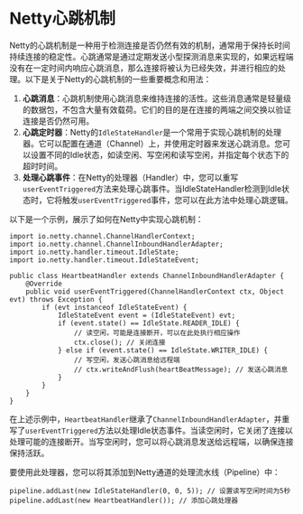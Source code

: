# Netty心跳机制

Netty的心跳机制是一种用于检测连接是否仍然有效的机制，通常用于保持长时间持续连接的稳定性。心跳通常是通过定期发送小型探测消息来实现的，如果远程端没有在一定时间内响应心跳消息，那么连接将被认为已经失效，并进行相应的处理。以下是关于Netty的心跳机制的一些重要概念和用法：

1. **心跳消息**：心跳机制使用心跳消息来维持连接的活性。这些消息通常是轻量级的数据包，不包含大量有效载荷。它们的目的是在连接的两端之间交换以验证连接是否仍然可用。
2. **心跳定时器**：Netty的`IdleStateHandler`是一个常用于实现心跳机制的处理器。它可以配置在通道（Channel）上，并使用定时器来发送心跳消息。您可以设置不同的Idle状态，如读空闲、写空闲和读写空闲，并指定每个状态下的超时时间。
3. **处理心跳事件**：在Netty的处理器（Handler）中，您可以重写`userEventTriggered`方法来处理心跳事件。当IdleStateHandler检测到Idle状态时，它将触发`userEventTriggered`事件，您可以在此方法中处理心跳逻辑。

以下是一个示例，展示了如何在Netty中实现心跳机制：

```
import io.netty.channel.ChannelHandlerContext;
import io.netty.channel.ChannelInboundHandlerAdapter;
import io.netty.handler.timeout.IdleState;
import io.netty.handler.timeout.IdleStateEvent;

public class HeartbeatHandler extends ChannelInboundHandlerAdapter {
    @Override
    public void userEventTriggered(ChannelHandlerContext ctx, Object evt) throws Exception {
        if (evt instanceof IdleStateEvent) {
            IdleStateEvent event = (IdleStateEvent) evt;
            if (event.state() == IdleState.READER_IDLE) {
                // 读空闲，可能是连接断开，可以在此处执行相应操作
                ctx.close(); // 关闭连接
            } else if (event.state() == IdleState.WRITER_IDLE) {
                // 写空闲，发送心跳消息给远程端
                // ctx.writeAndFlush(heartBeatMessage); // 发送心跳消息
            }
        }
    }
}
```

在上述示例中，`HeartbeatHandler`继承了`ChannelInboundHandlerAdapter`，并重写了`userEventTriggered`方法以处理Idle状态事件。当读空闲时，它关闭了连接以处理可能的连接断开。当写空闲时，您可以将心跳消息发送给远程端，以确保连接保持活跃。

要使用此处理器，您可以将其添加到Netty通道的处理流水线（Pipeline）中：

```
pipeline.addLast(new IdleStateHandler(0, 0, 5)); // 设置读写空闲时间为5秒
pipeline.addLast(new HeartbeatHandler()); // 添加心跳处理器
```

